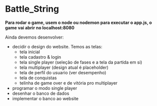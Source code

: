 # Battle_String

<b> Para rodar o game, usem o node ou nodemon para executar o app.js, o game vai abrir no localhost:8080 </b>

Ainda devemos desenvolver:
- decidir o design do website. Temos as telas:
  - tela inicial
  - tela cadastro & login
  - tela single player (seleção de fases e a tela da partida em si)
  - tela multiplayer (design atual é placeholder)
  - tela de perfil do usuario (ver desempenho)
  - tela de conquistas
  - telinha de game over e de vitória pro multiplayer
- programar o modo single player 
- desenhar o banco de dados
- implementar o banco ao website
